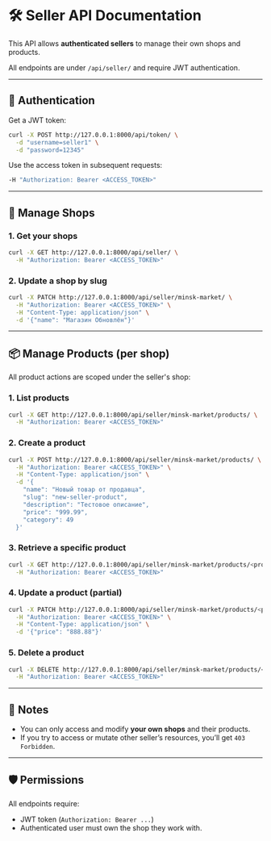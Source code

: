# 🛠️ Seller API Documentation

This API allows **authenticated sellers** to manage their own shops and products.

All endpoints are under `/api/seller/` and require JWT authentication.

---

## 🔐 Authentication

Get a JWT token:

```bash
curl -X POST http://127.0.0.1:8000/api/token/ \
  -d "username=seller1" \
  -d "password=12345"
```

Use the access token in subsequent requests:

```bash
-H "Authorization: Bearer <ACCESS_TOKEN>"
```

---

## 🏪 Manage Shops

### 1. Get your shops

```bash
curl -X GET http://127.0.0.1:8000/api/seller/ \
  -H "Authorization: Bearer <ACCESS_TOKEN>"
```

### 2. Update a shop by slug

```bash
curl -X PATCH http://127.0.0.1:8000/api/seller/minsk-market/ \
  -H "Authorization: Bearer <ACCESS_TOKEN>" \
  -H "Content-Type: application/json" \
  -d '{"name": "Магазин Обновлён"}'
```

---

## 📦 Manage Products (per shop)

All product actions are scoped under the seller's shop:

### 1. List products

```bash
curl -X GET http://127.0.0.1:8000/api/seller/minsk-market/products/ \
  -H "Authorization: Bearer <ACCESS_TOKEN>"
```

### 2. Create a product

```bash
curl -X POST http://127.0.0.1:8000/api/seller/minsk-market/products/ \
  -H "Authorization: Bearer <ACCESS_TOKEN>" \
  -H "Content-Type: application/json" \
  -d '{
    "name": "Новый товар от продавца",
    "slug": "new-seller-product",
    "description": "Тестовое описание",
    "price": "999.99",
    "category": 49
  }'
```

### 3. Retrieve a specific product

```bash
curl -X GET http://127.0.0.1:8000/api/seller/minsk-market/products/<product_slug>/ \
  -H "Authorization: Bearer <ACCESS_TOKEN>"
```

### 4. Update a product (partial)

```bash
curl -X PATCH http://127.0.0.1:8000/api/seller/minsk-market/products/<product_slug>/ \
  -H "Authorization: Bearer <ACCESS_TOKEN>" \
  -H "Content-Type: application/json" \
  -d '{"price": "888.88"}'
```

### 5. Delete a product

```bash
curl -X DELETE http://127.0.0.1:8000/api/seller/minsk-market/products/<product_slug>/ \
  -H "Authorization: Bearer <ACCESS_TOKEN>"
```

---

## 🧾 Notes

- You can only access and modify **your own shops** and their products.
- If you try to access or mutate other seller’s resources, you’ll get `403 Forbidden`.

---

## 🛡️ Permissions

All endpoints require:

- JWT token (`Authorization: Bearer ...`)
- Authenticated user must own the shop they work with.
